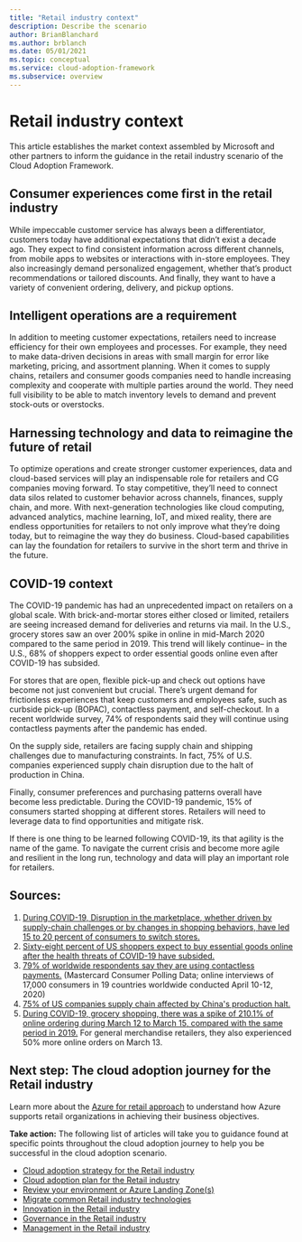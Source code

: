 ```yaml
---
title: "Retail industry context"
description: Describe the scenario
author: BrianBlanchard
ms.author: brblanch
ms.date: 05/01/2021
ms.topic: conceptual
ms.service: cloud-adoption-framework
ms.subservice: overview
---
```


# Retail industry context

This article establishes the market context assembled by Microsoft and other partners to inform the guidance in the retail industry scenario of the Cloud Adoption Framework.

## Consumer experiences come first in the retail industry

While impeccable customer service has always been a differentiator, customers today have additional expectations that didn’t exist a decade ago. They expect to find consistent information across different channels, from mobile apps to websites or interactions with in-store employees. They also increasingly demand personalized engagement, whether that’s product recommendations or tailored discounts. And finally, they want to have a variety of convenient ordering, delivery, and pickup options.
 
## Intelligent operations are a requirement

In addition to meeting customer expectations, retailers need to increase efficiency for their own employees and processes. For example, they need to make data-driven decisions in areas with small margin for error like marketing, pricing, and assortment planning. When it comes to supply chains, retailers and consumer goods companies need to handle increasing complexity and cooperate with multiple parties around the world. They need full visibility to be able to match inventory levels to demand and prevent stock-outs or overstocks. 

## Harnessing technology and data to reimagine the future of retail 

To optimize operations and create stronger customer experiences, data and cloud-based services will play an indispensable role for retailers and CG companies moving forward. To stay competitive, they’ll need to connect data silos related to customer behavior across channels, finances, supply chain, and more. With next-generation technologies like cloud computing, advanced analytics, machine learning, IoT, and mixed reality, there are endless opportunities for retailers to not only improve what they’re doing today, but to reimagine the way they do business. Cloud-based capabilities can lay the foundation for retailers to survive in the short term and thrive in the future.

## COVID-19 context

The COVID-19 pandemic has had an unprecedented impact on retailers on a global scale. 
With brick-and-mortar stores either closed or limited, retailers are seeing increased demand for deliveries and returns via mail. In the U.S., grocery stores saw an over 200% spike in online in mid-March 2020 compared to the same period in 2019. This trend will likely continue– in the U.S., 68% of shoppers expect to order essential goods online even after COVID-19 has subsided.

For stores that are open, flexible pick-up and check out options have become not just convenient but crucial. There’s urgent demand for frictionless experiences that keep customers and employees safe, such as curbside pick-up (BOPAC), contactless payment, and self-checkout. In a recent worldwide survey, 74% of respondents said they will continue using contactless payments after the pandemic has ended. 

On the supply side, retailers are facing supply chain and shipping challenges due to manufacturing constraints. In fact, 75% of U.S. companies experienced supply chain disruption due to the halt of production in China.

Finally, consumer preferences and purchasing patterns overall have become less predictable. During the COVID-19 pandemic, 15% of consumers started shopping at different stores. Retailers will need to leverage data to find opportunities and mitigate risk.

If there is one thing to be learned following COVID-19, its that agility is the name of the game. To navigate the current crisis and become more agile and resilient in the long run, technology and data will play an important role for retailers. 

## Sources:

1. [During COVID-19, Disruption in the marketplace, whether driven by supply-chain challenges or by changes in shopping behaviors, have led 15 to 20 percent of consumers to switch stores.](https:/www.mckinsey.com/industries/public-sector/our-insights/us-small-business-recovery-after-the-covid-19-crisis) 
2. [Sixty-eight percent of US shoppers expect to buy essential goods online after the health threats of COVID-19 have subsided.](https:/www.zdnet.com/article/covid-19-has-permanently-changed-shopping-behavior)
3. [79% of worldwide respondents say they are using contactless payments.](https://mastercardcontentexchange.com/research-reports/2020/contactless) (Mastercard Consumer Polling Data; online interviews of 17,000 consumers in 19 countries worldwide conducted April 10-12, 2020)
4. [75% of US companies supply chain affected by China's production halt.](https:/www.uscc.gov/sites/default/files/2020-04/Cascading_Economic_Impacts_of_the_Novel_Coronavirus_April_21_2020.pdf)
5. [During COVID-19, grocery shopping, there was a spike of 210.1% of online ordering during March 12 to March 15, compared with the same period in 2019.](https://www.forbes.com/sites/jasongoldberg/2020/03/29/the-impact-of-covid-19-on-us-brands-and-retailers/#55642cb71452) For general merchandise retailers, they also experienced 50% more online orders on March 13.

## Next step: The cloud adoption journey for the Retail industry

Learn more about the [Azure for retail approach](./retail-azure-advantages.md) to understand how Azure supports retail organizations in achieving their business objectives.

**Take action:** The following list of articles will take you to guidance found at specific points throughout the cloud adoption journey to help you be successful in the cloud adoption scenario.

- [Cloud adoption strategy for the Retail industry](./strategy.md)
- [Cloud adoption plan for the Retail industry](./plan.md)
- [Review your environment or Azure Landing Zone(s)](./ready.md)
- [Migrate common Retail industry technologies](./migrate.md)
- [Innovation in the Retail industry](./innovate.md)
- [Governance in the Retail industry](./govern.md)
- [Management in the Retail industry](./manage.md)
